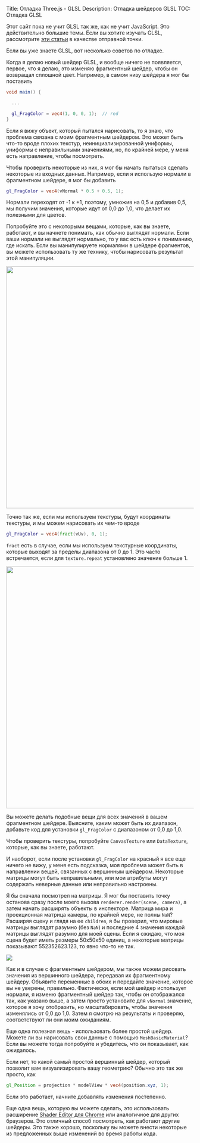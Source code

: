 Title: Отладка Three.js - GLSL
Description: Отладка шейдеров GLSL
TOC: Отладка GLSL

Этот сайт пока не учит GLSL так же, как не учит JavaScript. Это действительно большие темы. Если вы хотите изучать GLSL, рассмотрите
[эти статьи](https://webglfundamentals.org) в качестве отправной точки.

Если вы уже знаете GLSL, вот несколько советов по отладке.

Когда я делаю новый шейдер GLSL, и вообще ничего не появляется, первое, что я делаю,
это изменяю фрагментный шейдер, чтобы он возвращал сплошной цвет. Например, в самом низу шейдера я мог бы поставить 

```glsl
void main() {

  ...

  gl_FragColor = vec4(1, 0, 0, 1);  // red
}
```

Если я вижу объект, который пытался нарисовать, то я знаю, что проблема связана с моим фрагментным шейдером. 
Это может быть что-то вроде плохих текстур, неинициализированной униформы,
униформы с неправильными значениями, но, по крайней мере, у меня есть направление, чтобы посмотреть. 

Чтобы проверить некоторые из них, я мог бы начать пытаться сделать некоторые из входных данных. 
Например, если я использую нормали в фрагментном шейдере, я мог бы добавить 

```glsl
gl_FragColor = vec4(vNormal * 0.5 + 0.5, 1);
```

Нормали переходят от -1 к +1, поэтому, умножив на 0,5 и добавив 0,5, 
мы получим значения, которые идут от 0,0 до 1,0, что делает их полезными для цветов. 

Попробуйте это с некоторыми вещами, которые, как вы знаете, работают, и вы начнете понимать, как обычно выглядят нормали.
Если ваши нормали не выглядят нормально, то у вас есть ключ к пониманию, где искать.
Если вы манипулируете нормалями в шейдере фрагментов, вы можете использовать ту же технику, чтобы нарисовать результат этой манипуляции. 

<div class="threejs_center"><img src="resources/images/standard-primitive-normals.jpg" style="width: 650px;"></div>

Точно так же, если мы используем текстуры, будут координаты текстуры, и мы можем нарисовать их чем-то вроде 

```glsl
gl_FragColor = vec4(fract(vUv), 0, 1);
```

`fract` есть в случае, если мы используем текстурные координаты, которые выходят за пределы диапазона от 0 до 1.
Это часто встречается, если для `texture.repeat` установлено значение больше 1. 

<div class="threejs_center"><img src="resources/images/standard-primitive-uvs.jpg" style="width: 650px;"></div>

Вы можете делать подобные вещи для всех значений в вашем фрагментном шейдере.
Выясните, каким может быть их диапазон, добавьте код для установки `gl_FragColor` с диапазоном от 0,0 до 1,0. 


Чтобы проверить текстуры, попробуйте `CanvasTexture` или `DataTexture`, которые, как вы знаете, работают. 

И наоборот, если после установки `gl_FragColor` на красный я все еще ничего не вижу, 
у меня есть подсказка, моя проблема может быть в направлении вещей, связанных с вершинным шейдером. 
Некоторые матрицы могут быть неправильными, или мои атрибуты могут содержать неверные данные или неправильно настроены. 

Я бы сначала посмотрел на матрицы. Я мог бы поставить точку останова сразу после моего вызова `renderer.render(scene, camera)`,
а затем начать расширять объекты в инспекторе. Матрица мира и проекционная матрица камеры, по крайней мере, не полны `NaN`? 
Расширяя сцену и глядя на ее `children`, я бы проверил, что мировые матрицы выглядят разумно (без `NaN`) и последние 4 значения каждой матрицы выглядят разумно для моей сцены. 
Если я ожидаю, что моя сцена будет иметь размеры 50x50x50 единиц, а некоторые матрицы показывают 552352623.123, то явно что-то не так. 

<div class="threejs_center"><img src="resources/images/inspect-matrices.gif"></div>

Как и в случае с фрагментным шейдером, мы также можем рисовать значения из вершинного шейдера, передавая их фрагментному шейдеру. 
Объявите переменные в обоих и передайте значение, которое вы не уверены, правильно. Фактически, если мой шейдер использует нормали, 
я изменю фрагментный шейдер так, чтобы он отображался так, как указано выше, а затем просто установите для `vNormal` значение, которое я хочу отобразить,
но масштабировать, чтобы значения изменялись от 0,0 до 1,0. Затем я смотрю на результаты и проверяю, соответствуют ли они моим ожиданиям. 

Еще одна полезная вещь - использовать более простой шейдер. 
Можете ли вы нарисовать свои данные с помощью `MeshBasicMaterial`? 
Если вы можете тогда попробуйте и убедитесь, что он показывает, как ожидалось. 

Если нет, то какой самый простой вершинный шейдер, который позволит вам визуализировать вашу геометрию? Обычно это так же просто, как 

```glsl
gl_Position = projection * modelView * vec4(position.xyz, 1);
```

Если это работает, начните добавлять изменения постепенно.

Еще одна вещь, которую вы можете сделать, это использовать расширение
[Shader Editor для Chrome](https://chrome.google.com/webstore/detail/shader-editor/ggeaidddejpbakgafapihjbgdlbbbpob?hl=en)
или аналогичное для других браузеров. Это отличный способ посмотреть, как работают другие шейдеры. Это также хорошо,
поскольку вы можете внести некоторые из предложенных выше изменений во время работы кода. 



